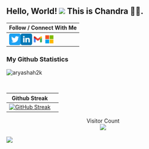 
## Hello, World! <img src="https://media.giphy.com/media/hvRJCLFzcasrR4ia7z/giphy.gif" width="25px"> This is Chandra 🙋‍♂️.
<!---
sekharmalla/sekharmalla is a ✨ special ✨ repository because its `README.md` (this file) appears on your GitHub profile.
You can click the Preview link to take a look at your changes.
--->

|Follow / Connect With Me|
|----|
|<a href="https://twitter.com/OfficialArtistC"><img align="left" alt="Chandra - Twitter" width="30px" src="https://github.com/edent/SuperTinyIcons/blob/master/images/svg/twitter.svg" /></a></a><a href="https://in.linkedin.com/in/chandramalla/"><img align="left" alt="chandra's LinkedIn" width="30px" src="https://github.com/edent/SuperTinyIcons/blob/master/images/svg/linkedin.svg" /></a><a href="mailto:sekharmalla.vfx@gmail.com"><img align="left" alt="Chandra's  Email" width="30px" src="https://github.com/edent/SuperTinyIcons/blob/master/images/svg/gmail.svg" /></a><a href="https://powerusers.microsoft.com/t5/user/viewprofilepage/user-id/153132"><img align="left" alt="chandra's LinkedIn" width="30px" src="https://github.com/edent/SuperTinyIcons/blob/master/images/svg/microsoft.svg" /></a>|

### My Github Statistics

<p align="left">
<img align="" height='150px' src="https://github-readme-stats.vercel.app/api?username=sekharmalla&hide_title=true&show_icons=true&theme=gotham&include_all_commits=true" alt="aryashah2k" />
 <!--- <img align="" height='150px' src="https://github-readme-stats.vercel.app/api/top-langs/?username=sekharmalla&hide_title=false&layout=compact&theme=gotham&count_private=true" />
--->
</p>
<br>


|Github Streak||
|:-----------:|:-----:|
[![GitHub Streak](http://github-readme-streak-stats.herokuapp.com?user=sekharmalla&theme=monokai-metallian&date_format=M%20j%5B%2C%20Y%5D&background=1F222E&sideLabels=1C83B9&border=5A2E88&ring=EA3E69&fire=EA3E69&dates=2CBFB1&currStreakNum=FD8F23&sideNums=FD8F23&stroke=FFFFFF)](https://git.io/streak-stats)|

<p align="center"> 
  Visitor Count<br>
<img src="https://profile-counter.glitch.me/sekharmalla/count.svg" />
</p>


![](https://activity-graph.herokuapp.com/graph?username=sekharmalla&theme=react-dark&area=true)
